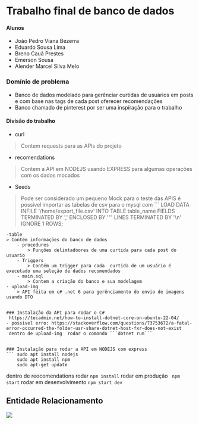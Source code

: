 # Trabalho final de banco de dados
#### Alunos
- João Pedro Viana Bezerra
- Eduardo Sousa Lima
- Breno Cauã Prestes
- Emerson Sousa 
- Alender Marcel Silva Melo


### Domínio de problema 
- Banco de dados  modelado para gerênciar curtidas de usuários em posts e com base nas tags de cada post oferecer recomendações
- Banco chamado de pinterest por ser uma inspíração para o trabalho

#### Divisão do trabalho
- curl
> Contem requests para as APIs do projeto
- recomendations
> Contem a API em NODEJS usando EXPRESS para algumas operações com os dados mocados
- Seeds
> Pode ser considerado um pequeno Mock para o teste das APIS
> é possível importar as tabelas de csv para o mysql com
    ```
    LOAD DATA INFILE '/home/export_file.csv'
    INTO TABLE table_name
    FIELDS TERMINATED BY ','
    ENCLOSED BY '"'
    LINES TERMINATED BY '\n'
    IGNORE 1 ROWS;
```
-table
> Contém informações do banco de dados
    - procedures
        > Funções delimtadoores de uma curtida para cada post do usuario 
    - Triggers
        > Contém um trigger para cada  curtida de um usuário é executado uma seleção de dados recomendados
    - main.sql
        > Contem a criação do banco e sua modelagem
- upload-img
    > API feita em c# .net 6 para gerênciamento do envio de imagens usando DTO


### Instalação da API para rodar o C#
 https://tecadmin.net/how-to-install-dotnet-core-on-ubuntu-22-04/
- possivel erro: https://stackoverflow.com/questions/73753672/a-fatal-error-occurred-the-folder-usr-share-dotnet-host-fxr-does-not-exist
 dentro de upload-img  rodar o comando ```dotnet run```


### Instalação para rodar a API em NODEJS com express
``` sudo apt install nodejs
    sudo apt install npm
    sudo apt-get update
```
dentro de reocomendations rodar
``` npm install ```
rodar em produção
``` npm start```
rodar em desenvolvimento
``` npm start dev ```



## Entidade Relacionamento

<img src="2022-11-04_13-26.png">



